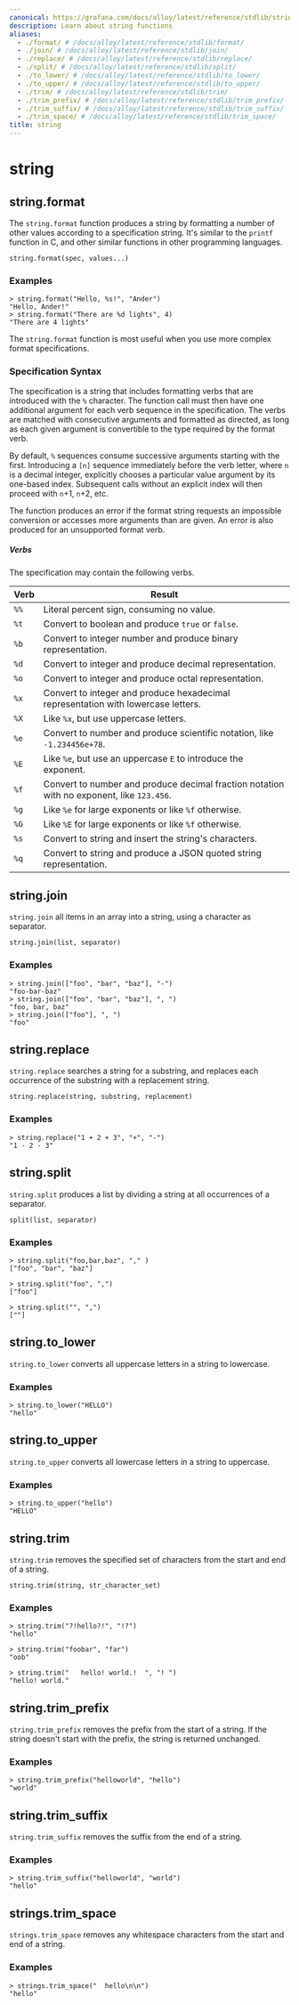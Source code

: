 ```yaml
---
canonical: https://grafana.com/docs/alloy/latest/reference/stdlib/string/
description: Learn about string functions
aliases:
  - ./format/ # /docs/alloy/latest/reference/stdlib/format/
  - ./join/ # /docs/alloy/latest/reference/stdlib/join/
  - ./replace/ # /docs/alloy/latest/reference/stdlib/replace/
  - ./split/ # /docs/alloy/latest/reference/stdlib/split/
  - ./to_lower/ # /docs/alloy/latest/reference/stdlib/to_lower/
  - ./to_upper/ # /docs/alloy/latest/reference/stdlib/to_upper/
  - ./trim/ # /docs/alloy/latest/reference/stdlib/trim/
  - ./trim_prefix/ # /docs/alloy/latest/reference/stdlib/trim_prefix/
  - ./trim_suffix/ # /docs/alloy/latest/reference/stdlib/trim_suffix/
  - ./trim_space/ # /docs/alloy/latest/reference/stdlib/trim_space/
title: string
---
```


# string

## string.format

The `string.format` function produces a string by formatting a number of other values according to a specification string.
It's similar to the `printf` function in C, and other similar functions in other programming languages.

```alloy
string.format(spec, values...)
```

### Examples

```alloy
> string.format("Hello, %s!", "Ander")
"Hello, Ander!"
> string.format("There are %d lights", 4)
"There are 4 lights"
```

The `string.format` function is most useful when you use more complex format specifications.

### Specification Syntax

The specification is a string that includes formatting verbs that are introduced with the `%` character.
The function call must then have one additional argument for each verb sequence in the specification.
The verbs are matched with consecutive arguments and formatted as directed, as long as each given argument is convertible to the type required by the format verb.

By default, `%` sequences consume successive arguments starting with the first.
Introducing a `[n]` sequence immediately before the verb letter, where `n` is a decimal integer, explicitly chooses a particular value argument by its one-based index.
Subsequent calls without an explicit index will then proceed with `n`+1, `n`+2, etc.

The function produces an error if the format string requests an impossible conversion or accesses more arguments than are given.
An error is also produced for an unsupported format verb.

##### Verbs

The specification may contain the following verbs.

| Verb | Result                                                                                    |
|------|-------------------------------------------------------------------------------------------|
| `%%` | Literal percent sign, consuming no value.                                                 |
| `%t` | Convert to boolean and produce `true` or `false`.                                         |
| `%b` | Convert to integer number and produce binary representation.                              |
| `%d` | Convert to integer and produce decimal representation.                                    |
| `%o` | Convert to integer and produce octal representation.                                      |
| `%x` | Convert to integer and produce hexadecimal representation with lowercase letters.         |
| `%X` | Like `%x`, but use uppercase letters.                                                     |
| `%e` | Convert to number and produce scientific notation, like `-1.234456e+78`.                  |
| `%E` | Like `%e`, but use an uppercase `E` to introduce the exponent.                            |
| `%f` | Convert to number and produce decimal fraction notation with no exponent, like `123.456`. |
| `%g` | Like `%e` for large exponents or like `%f` otherwise.                                     |
| `%G` | Like `%E` for large exponents or like `%f` otherwise.                                     |
| `%s` | Convert to string and insert the string's characters.                                     |
| `%q` | Convert to string and produce a JSON quoted string representation.                        |

## string.join

`string.join` all items in an array into a string, using a character as separator.

```alloy
string.join(list, separator)
```

### Examples

```alloy
> string.join(["foo", "bar", "baz"], "-")
"foo-bar-baz"
> string.join(["foo", "bar", "baz"], ", ")
"foo, bar, baz"
> string.join(["foo"], ", ")
"foo"
```

## string.replace

`string.replace` searches a string for a substring, and replaces each occurrence of the substring with a replacement string.

```alloy
string.replace(string, substring, replacement)
```

### Examples

```alloy
> string.replace("1 + 2 + 3", "+", "-")
"1 - 2 - 3"
```

## string.split

`string.split` produces a list by dividing a string at all occurrences of a separator.

```alloy
split(list, separator)
```

### Examples

```alloy
> string.split("foo,bar,baz", "," )
["foo", "bar", "baz"]

> string.split("foo", ",")
["foo"]

> string.split("", ",")
[""]
```

## string.to_lower

`string.to_lower` converts all uppercase letters in a string to lowercase.

### Examples

```alloy
> string.to_lower("HELLO")
"hello"
```

## string.to_upper

`string.to_upper` converts all lowercase letters in a string to uppercase.

### Examples

```alloy
> string.to_upper("hello")
"HELLO"
```

## string.trim

`string.trim` removes the specified set of characters from the start and end of a string.

```alloy
string.trim(string, str_character_set)
```

### Examples

```alloy
> string.trim("?!hello?!", "!?")
"hello"

> string.trim("foobar", "far")
"oob"

> string.trim("   hello! world.!  ", "! ")
"hello! world."
```

## string.trim_prefix

`string.trim_prefix` removes the prefix from the start of a string.
If the string doesn't start with the prefix, the string is returned unchanged.

### Examples

```alloy
> string.trim_prefix("helloworld", "hello")
"world"
```
## string.trim_suffix

`string.trim_suffix` removes the suffix from the end of a string.

### Examples

```alloy
> string.trim_suffix("helloworld", "world")
"hello"
```

## strings.trim_space

`strings.trim_space` removes any whitespace characters from the start and end of a string.

### Examples

```alloy
> strings.trim_space("  hello\n\n")
"hello"
```